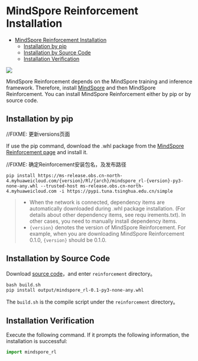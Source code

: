 # MindSpore Reinforcement Installation

<!-- TOC -->

- [MindSpore Reinforcement Installation](#mindspore-reinforcement-installation)
    - [Installation by pip](#installation-by-pip)
    - [Installation by Source Code](#installation-by-source-code)  
    - [Installation Verification](#installation-verification)

<!-- /TOC -->

<a href="https://gitee.com/mindspore/docs/blob/master/docs/reinforcement/docs/source_en/reinforcement_install.md" target="_blank"><img src="https://gitee.com/mindspore/docs/raw/master/resource/_static/logo_source_en.png"></a>

MindSpore Reinforcement depends on the MindSpore training and inference framework. Therefore, install [MindSpore](https://gitee.com/mindspore/mindspore#%E5%AE%89%E8%A3%85) and then MindSpore Reinforcement. You can install MindSpore Reinforcement either by pip or by source code.

## Installation by pip

//FIXME: 更新versions页面

If use the pip command, download the .whl package from the [MindSpore Reinforcement page](https://www.mindspore.cn/versions/en) and install it.

//FIXME: 确定Reinforcement安装包名，及发布路径

 ```shell
pip install https://ms-release.obs.cn-north-4.myhuaweicloud.com/{version}/Rl/{arch}/mindspore_rl-{version}-py3-none-any.whl --trusted-host ms-release.obs.cn-north-4.myhuaweicloud.com -i https://pypi.tuna.tsinghua.edu.cn/simple
```

> - When the network is connected, dependency items are automatically downloaded during .whl package installation. (For details about other dependency items, see requ    irements.txt). In other cases, you need to manually install dependency items.
> - `{version}` denotes the version of MindSpore Reinforcement. For example, when you are downloading MindSpore Reinforcement 0.1.0, `{version}` should be 0.1.0.

## Installation by Source Code

Download [source code](https://gitee.com/mindspore/reinforcement)，and enter `reinforcement` directory。

```shell
bash build.sh
pip install output/mindspore_rl-0.1-py3-none-any.whl
```

The `build.sh` is the compile script under the `reinforcement` directory。

## Installation Verification

Execute the following command. If it prompts the following information, the installation is successful:

```python
import mindspore_rl
```

